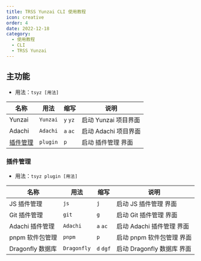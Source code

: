 ```yaml
---
title: TRSS Yunzai CLI 使用教程
icon: creative
order: 4
date: 2022-12-18
category:
  - 使用教程
  - CLI
  - TRSS Yunzai
---
```


## 主功能

- 用法：`tsyz [用法]`

| 名称                  | 用法     | 缩写     | 说明                 |
| --------------------- | -------- | -------- | -------------------- |
| Yunzai                | `Yunzai` | `y` `yz` | 启动 Yunzai 项目界面 |
| Adachi                | `Adachi` | `a` `ac` | 启动 Adachi 项目界面 |
| [插件管理](#插件管理) | `plugin` | `p`      | 启动 插件管理 界面   |

### 插件管理

- 用法：`tsyz plugin [用法]`

| 名称             | 用法        | 缩写      | 说明                       |
| ---------------- | ----------- | --------- | -------------------------- |
| JS 插件管理      | `js`        | `j`       | 启动 JS 插件管理 界面      |
| Git 插件管理     | `git`       | `g`       | 启动 Git 插件管理 界面     |
| Adachi 插件管理  | `Adachi`    | `a` `ac`  | 启动 Adachi 插件管理 界面  |
| pnpm 软件包管理  | `pnpm`      | `p`       | 启动 pnpm 软件包管理 界面  |
| Dragonfly 数据库 | `Dragonfly` | `d` `dgf` | 启动 Dragonfly 数据库 界面 |